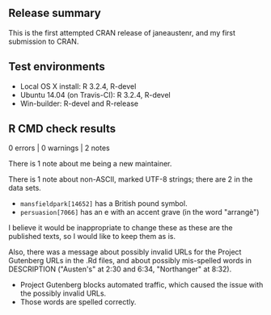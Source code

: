 ## Release summary

This is the first attempted CRAN release of janeaustenr, and my first submission to CRAN.

## Test environments
* Local OS X install: R 3.2.4, R-devel
* Ubuntu 14.04 (on Travis-CI): R 3.2.4, R-devel
* Win-builder: R-devel and R-release

## R CMD check results

0 errors | 0 warnings | 2 notes

There is 1 note about me being a new maintainer.

There is 1 note about non-ASCII, marked UTF-8 strings; there are 2 in the data sets.

* `mansfieldpark[14652]` has a British pound symbol.
* `persuasion[7066]` has an e with an accent grave (in the word "arrangè")

I believe it would be inappropriate to change these as these are the published texts, so I would like to keep them as is.

Also, there was a message about possibly invalid URLs for the Project Gutenberg URLs in the .Rd files, and about possibly mis-spelled words in DESCRIPTION ("Austen's" at 2:30 and 6:34, "Northanger" at 8:32).

* Project Gutenberg blocks automated traffic, which caused the issue with the possibly invalid URLs.
* Those words are spelled correctly.
